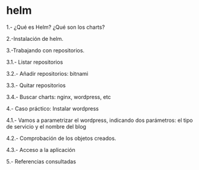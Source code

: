 # helm
1.- ¿Qué es Helm? ¿Qué son los charts?

2.-Instalación de helm.

3.-Trabajando con repositorios.

3.1.- Listar repositorios

3.2.- Añadir repositorios: bitnami

3.3.- Quitar repositorios 

3.4.- Buscar charts: nginx, wordpress, etc

4.- Caso práctico: Instalar wordpress 

4.1.- Vamos a parametrizar el wordpress, indicando dos parámetros: el tipo de servicio y el nombre del blog

4.2.- Comprobación de los objetos creados.

4.3.- Acceso a la aplicación

5.- Referencias consultadas
